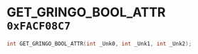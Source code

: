 # GET_GRINGO_BOOL_ATTR `0xFACF08C7`

```cpp
int GET_GRINGO_BOOL_ATTR(int _Unk0, int _Unk1, int _Unk2);
```